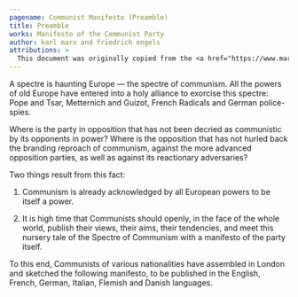 ```yaml
---
pagename: Communist Manifesto (Preamble)
title: Preamble
works: Manifesto of the Communist Party
author: karl marx and friedrich engels
attributions: >
  This document was originally copied from the <a href="https://www.marxists.org/archive/marx/works/1848/communist-manifesto/preface.htm">Marxist Internet Archive</a>.
---
```


A spectre is haunting Europe — the spectre of communism. All the powers of old Europe have entered into a holy alliance to exorcise this spectre: Pope and Tsar, Metternich and Guizot, French Radicals and German police-spies.

Where is the party in opposition that has not been decried as communistic by its opponents in power? Where is the opposition that has not hurled back the branding reproach of communism, against the more advanced opposition parties, as well as against its reactionary adversaries?

Two things result from this fact:

1. Communism is already acknowledged by all European powers to be itself a power.

2. It is high time that Communists should openly, in the face of the whole world, publish their views, their aims, their tendencies, and meet this nursery tale of the Spectre of Communism with a manifesto of the party itself.

To this end, Communists of various nationalities have assembled in London and sketched the following manifesto, to be published in the English, French, German, Italian, Flemish and Danish languages.

